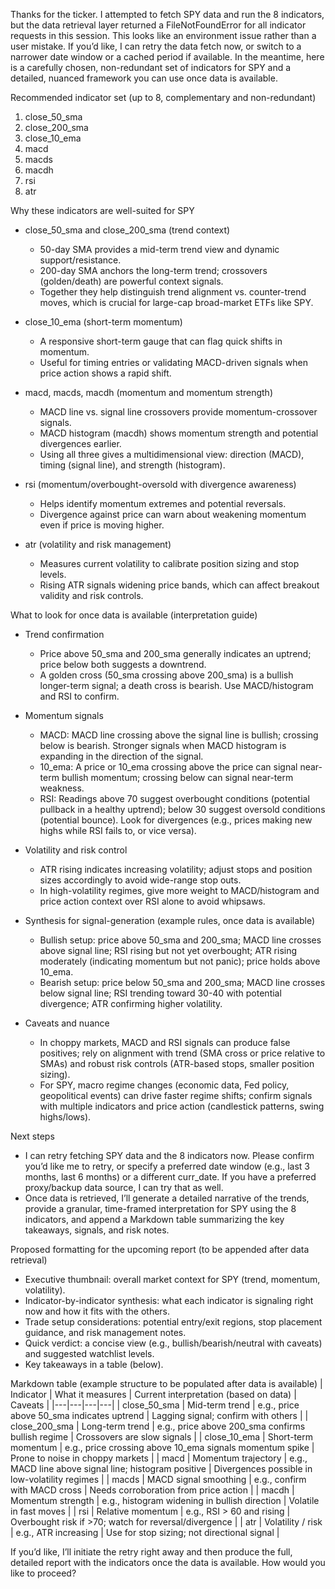 Thanks for the ticker. I attempted to fetch SPY data and run the 8 indicators, but the data retrieval layer returned a FileNotFoundError for all indicator requests in this session. This looks like an environment issue rather than a user mistake. If you’d like, I can retry the data fetch now, or switch to a narrower date window or a cached period if available. In the meantime, here is a carefully chosen, non-redundant set of indicators for SPY and a detailed, nuanced framework you can use once data is available.

Recommended indicator set (up to 8, complementary and non-redundant)
1) close_50_sma
2) close_200_sma
3) close_10_ema
4) macd
5) macds
6) macdh
7) rsi
8) atr

Why these indicators are well-suited for SPY
- close_50_sma and close_200_sma (trend context)
  - 50-day SMA provides a mid-term trend view and dynamic support/resistance.
  - 200-day SMA anchors the long-term trend; crossovers (golden/death) are powerful context signals.
  - Together they help distinguish trend alignment vs. counter-trend moves, which is crucial for large-cap broad-market ETFs like SPY.

- close_10_ema (short-term momentum)
  - A responsive short-term gauge that can flag quick shifts in momentum.
  - Useful for timing entries or validating MACD-driven signals when price action shows a rapid shift.

- macd, macds, macdh (momentum and momentum strength)
  - MACD line vs. signal line crossovers provide momentum-crossover signals.
  - MACD histogram (macdh) shows momentum strength and potential divergences earlier.
  - Using all three gives a multidimensional view: direction (MACD), timing (signal line), and strength (histogram).

- rsi (momentum/overbought-oversold with divergence awareness)
  - Helps identify momentum extremes and potential reversals.
  - Divergence against price can warn about weakening momentum even if price is moving higher.

- atr (volatility and risk management)
  - Measures current volatility to calibrate position sizing and stop levels.
  - Rising ATR signals widening price bands, which can affect breakout validity and risk controls.

What to look for once data is available (interpretation guide)
- Trend confirmation
  - Price above 50_sma and 200_sma generally indicates an uptrend; price below both suggests a downtrend.
  - A golden cross (50_sma crossing above 200_sma) is a bullish longer-term signal; a death cross is bearish. Use MACD/histogram and RSI to confirm.

- Momentum signals
  - MACD: MACD line crossing above the signal line is bullish; crossing below is bearish. Stronger signals when MACD histogram is expanding in the direction of the signal.
  - 10_ema: A price or 10_ema crossing above the price can signal near-term bullish momentum; crossing below can signal near-term weakness.
  - RSI: Readings above 70 suggest overbought conditions (potential pullback in a healthy uptrend); below 30 suggest oversold conditions (potential bounce). Look for divergences (e.g., prices making new highs while RSI fails to, or vice versa).

- Volatility and risk control
  - ATR rising indicates increasing volatility; adjust stops and position sizes accordingly to avoid wide-range stop outs.
  - In high-volatility regimes, give more weight to MACD/histogram and price action context over RSI alone to avoid whipsaws.

- Synthesis for signal-generation (example rules, once data is available)
  - Bullish setup: price above 50_sma and 200_sma; MACD line crosses above signal line; RSI rising but not yet overbought; ATR rising moderately (indicating momentum but not panic); price holds above 10_ema.
  - Bearish setup: price below 50_sma and 200_sma; MACD line crosses below signal line; RSI trending toward 30-40 with potential divergence; ATR confirming higher volatility.

- Caveats and nuance
  - In choppy markets, MACD and RSI signals can produce false positives; rely on alignment with trend (SMA cross or price relative to SMAs) and robust risk controls (ATR-based stops, smaller position sizing).
  - For SPY, macro regime changes (economic data, Fed policy, geopolitical events) can drive faster regime shifts; confirm signals with multiple indicators and price action (candlestick patterns, swing highs/lows).

Next steps
- I can retry fetching SPY data and the 8 indicators now. Please confirm you’d like me to retry, or specify a preferred date window (e.g., last 3 months, last 6 months) or a different curr_date. If you have a preferred proxy/backup data source, I can try that as well.
- Once data is retrieved, I’ll generate a detailed narrative of the trends, provide a granular, time-framed interpretation for SPY using the 8 indicators, and append a Markdown table summarizing the key takeaways, signals, and risk notes.

Proposed formatting for the upcoming report (to be appended after data retrieval)
- Executive thumbnail: overall market context for SPY (trend, momentum, volatility).
- Indicator-by-indicator synthesis: what each indicator is signaling right now and how it fits with the others.
- Trade setup considerations: potential entry/exit regions, stop placement guidance, and risk management notes.
- Quick verdict: a concise view (e.g., bullish/bearish/neutral with caveats) and suggested watchlist levels.
- Key takeaways in a table (below).

Markdown table (example structure to be populated after data is available)
| Indicator | What it measures | Current interpretation (based on data) | Caveats |
|---|---|---|---|
| close_50_sma | Mid-term trend | e.g., price above 50_sma indicates uptrend | Lagging signal; confirm with others |
| close_200_sma | Long-term trend | e.g., price above 200_sma confirms bullish regime | Crossovers are slow signals |
| close_10_ema | Short-term momentum | e.g., price crossing above 10_ema signals momentum spike | Prone to noise in choppy markets |
| macd | Momentum trajectory | e.g., MACD line above signal line; histogram positive | Divergences possible in low-volatility regimes |
| macds | MACD signal smoothing | e.g., confirm with MACD cross | Needs corroboration from price action |
| macdh | Momentum strength | e.g., histogram widening in bullish direction | Volatile in fast moves |
| rsi | Relative momentum | e.g., RSI > 60 and rising | Overbought risk if >70; watch for reversal/divergence |
| atr | Volatility / risk | e.g., ATR increasing | Use for stop sizing; not directional signal |

If you’d like, I’ll initiate the retry right away and then produce the full, detailed report with the indicators once the data is available. How would you like to proceed?